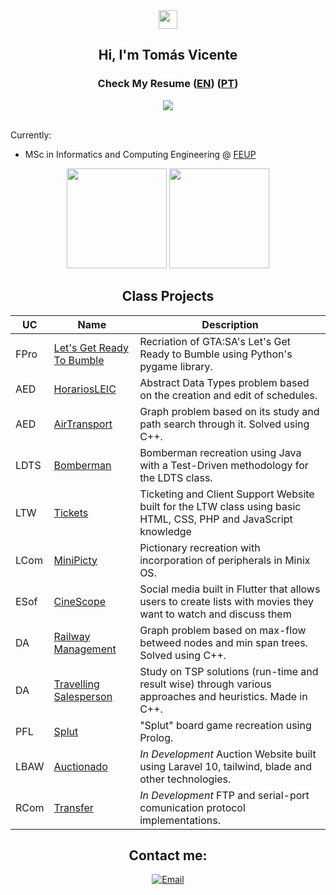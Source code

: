 <div align = "center">
<img href="center" src="https://raw.githubusercontent.com/MartinHeinz/MartinHeinz/master/wave.gif" width="30px">
<h2 align = "center" >Hi, I'm Tomás Vicente</h2>
<h3>Check My Resume (<a href="https://github.com/tomasvicente3/tomasvicente3/blob/main/CV_EN_Tomas_Vicente_2023.pdf">EN</a>) (<a href="https://github.com/tomasvicente3/tomasvicente3/blob/main/CV_PT_Tomas_Vicente_2023.pdf">PT</a>)</h3>
  <img src="https://komarev.com/ghpvc/?username=tomasvicente3&color=blue&style=for-the-badge"></img>
</div>
<br>

Currently:
- MSc in Informatics and Computing Engineering @ [FEUP](https://sigarra.up.pt/feup/pt/web_page.inicial) <br>

<div align="center">
  <img height="160em" src="https://github-readme-stats.vercel.app/api?username=tomasvicente3&show_icons=true&theme=dracula&include_all_commits=true&count_private=true"/>
  <img height="160em" src="https://github-readme-stats.vercel.app/api/top-langs/?username=tomasvicente3&layout=compact&langs_count=7&theme=dracula&hide=HTML,CSS"/>
</div>

<h2 align = "center" >Class Projects</h2>
<p align = "center">

| UC   | Name      | Description                                                                                                                                                   |
|------|-----------|---------------------------------------------------------------------------------------------------------------------------------------------------------------|
| FPro | [Let's Get Ready To Bumble](https://github.com/tomasvicente3/FPro-LGRTB) | Recriation of GTA:SA's Let's Get Ready to Bumble using Python's pygame library.|
| AED | [HorariosLEIC](https://github.com/tomasvicente3/AED-HorariosLEIC) | Abstract Data Types problem based on the creation and edit of schedules.|
| AED | [AirTransport](https://github.com/tomasvicente3/AED-AirTransport) | Graph problem based on its study and path search through it. Solved using C++. |
| LDTS | [Bomberman](https://github.com/tomasvicente3/ldts-bomberman) | Bomberman recreation using Java with a Test-Driven methodology for the LDTS class. |
| LTW | [Tickets](https://github.com/tomasvicente3/LTW-Tickets) | Ticketing and Client Support Website built for the LTW class using basic HTML, CSS, PHP and JavaScript knowledge |
| LCom | [MiniPicty](https://github.com/tomasvicente3/LCom-MiniPicty) | Pictionary recreation with incorporation of peripherals in Minix OS. |
| ESof | [CineScope](https://github.com/tomasvicente3/ESof-CineScope)| Social media built in Flutter that allows users to create lists with movies they want to watch and discuss them|
| DA | [Railway Management](https://github.com/tomasvicente3/DA-RailwayManagement)| Graph problem based on max-flow betweed nodes and min span trees. Solved using C++.|
| DA | [Travelling Salesperson](https://github.com/tomasvicente3/DA-TravellingSalesperson) | Study on TSP solutions (run-time and result wise) through various approaches and heuristics. Made in C++.|
| PFL | [Splut](https://github.com/tomasvicente3/pfl-splut) | "Splut" board game recreation using Prolog. |
| LBAW | [Auctionado]() | *In Development* Auction Website built using Laravel 10, tailwind, blade and other technologies. |
| RCom | [Transfer]() | *In Development* FTP and serial-port comunication protocol implementations. |


<h2 align = "center" >Contact me:</h2>
<p align="center">
<a href="mailto:tasvicente@gmail.com" >
  <img align="center" title="Email" src="https://camo.githubusercontent.com/571384769c09e0c66b45e39b5be70f68f552db3e2b2311bc2064f0d4a9f5983b/68747470733a2f2f696d672e736869656c64732e696f2f62616467652f476d61696c2d4431343833363f7374796c653d666f722d7468652d6261646765266c6f676f3d676d61696c266c6f676f436f6c6f723d7768697465"/>
</a>
</p>
